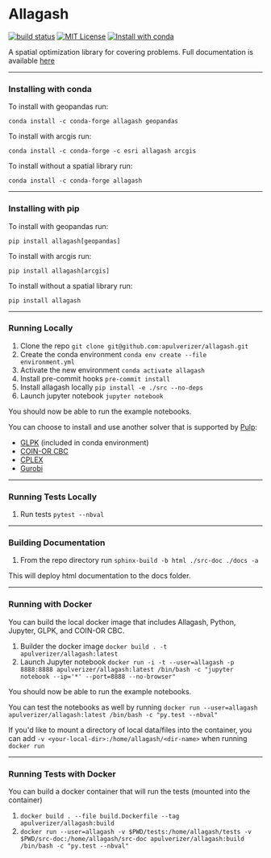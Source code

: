# Allagash 

[![build status](https://github.com/apulverizer/allagash/workflows/Build/badge.svg)](https://github.com/apulverizer/allagash/actions)
[![MIT License](https://anaconda.org/conda-forge/allagash/badges/license.svg)](LICENSE)
[![Install with conda](https://anaconda.org/conda-forge/allagash/badges/installer/conda.svg)](https://anaconda.org/conda-forge/allagash)

A spatial optimization library for covering problems. Full documentation is available [here](https://apulverizer.github.io/allagash)

----

### Installing with conda

To install with geopandas run:

`conda install -c conda-forge allagash geopandas`

To install with arcgis run:

`conda install -c conda-forge -c esri allagash arcgis`

To install without a spatial library run:

`conda install -c conda-forge allagash`

----

### Installing with pip

To install with geopandas run:

`pip install allagash[geopandas]`

To install with arcgis run:

`pip install allagash[arcgis]`

To install without a spatial library run:

`pip install allagash`

----

### Running Locally
1. Clone the repo `git clone git@github.com:apulverizer/allagash.git`
2. Create the conda environment `conda env create --file environment.yml`
3. Activate the new environment `conda activate allagash`
4. Install pre-commit hooks `pre-commit install`
5. Install allagash locally `pip install -e ./src --no-deps`
6. Launch jupyter notebook `jupyter notebook`

You should now be able to run the example notebooks.

You can choose to install and use another solver that is supported by [Pulp](https://github.com/coin-or/pulp):
- [GLPK](https://www.gnu.org/software/glpk/) (included in conda environment)
- [COIN-OR CBC](https://github.com/coin-or/Cbc)
- [CPLEX](https://www.ibm.com/analytics/cplex-optimizer)
- [Gurobi](https://www.gurobi.com/)

----

### Running Tests Locally
1. Run tests `pytest --nbval`

----

### Building Documentation
1. From the repo directory run `sphinx-build -b html ./src-doc ./docs -a`

This will deploy html documentation to the docs folder.

----

### Running with Docker
You can build the local docker image that includes Allagash, Python, Jupyter, GLPK, and COIN-OR CBC.

1. Builder the docker image `docker build . -t apulverizer/allagash:latest`
2. Launch Jupyter notebook `docker run -i -t --user=allagash -p 8888:8888 apulverizer/allagash:latest /bin/bash -c "jupyter notebook --ip='*' --port=8888 --no-browser"`

You should now be able to run the example notebooks.

You can test the notebooks as well by running `docker run --user=allagash apulverizer/allagash:latest /bin/bash -c "py.test --nbval"`

If you'd like to mount a directory of local data/files into the container, you can add `-v <your-local-dir>:/home/allagash/<dir-name>` when running `docker run`

----

### Running Tests with Docker
You can build a docker container that will run the tests (mounted into the container)

1. `docker build . --file build.Dockerfile --tag apulverizer/allagash:build`
2. `docker run --user=allagash -v $PWD/tests:/home/allagash/tests -v $PWD/src-doc:/home/allagash/src-doc apulverizer/allagash:build /bin/bash -c "py.test --nbval"`
